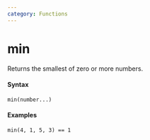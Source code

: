 ```yaml
---
category: Functions
---
```


# min
Returns the smallest of zero or more numbers.

#### Syntax
```
min(number...)
```

#### Examples
```
min(4, 1, 5, 3) == 1
```
